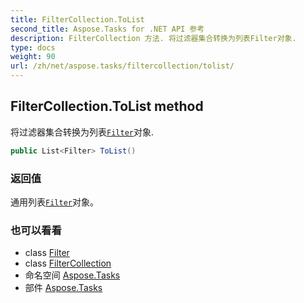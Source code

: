 ```yaml
---
title: FilterCollection.ToList
second_title: Aspose.Tasks for .NET API 参考
description: FilterCollection 方法. 将过滤器集合转换为列表Filter对象.
type: docs
weight: 90
url: /zh/net/aspose.tasks/filtercollection/tolist/
---
```

## FilterCollection.ToList method

将过滤器集合转换为列表[`Filter`](../../filter/)对象.

```csharp
public List<Filter> ToList()
```

### 返回值

通用列表[`Filter`](../../filter/)对象。

### 也可以看看

* class [Filter](../../filter/)
* class [FilterCollection](../)
* 命名空间 [Aspose.Tasks](../../filtercollection/)
* 部件 [Aspose.Tasks](../../../)



